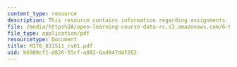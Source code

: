 ```yaml
---
content_type: resource
description: This resource contains information regarding assignments.
file: /media/https%3A/open-learning-course-data-rc.s3.amazonaws.com/6-831-user-interface-design-and-implementation-spring-2011/b6900cf1d82655cfa0826ad947d4f262_MIT6_831S11_rs01.pdf
file_type: application/pdf
resourcetype: Document
title: MIT6_831S11_rs01.pdf
uid: b6900cf1-d826-55cf-a082-6ad947d4f262
---
```

